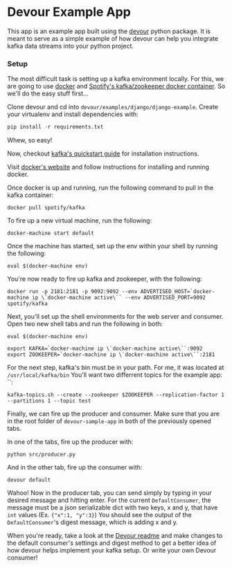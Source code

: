 # Devour Example App

This app is an example app built using the [devour](https://github.com/brandoshmando/devour) python package. It is meant to
serve as a simple example of how devour can help you integrate kafka data streams into your python project.


### Setup

The most difficult task is setting up a kafka environment locally. For this, we are going to use [docker](https://www.docker.com/)
and [Spotify's kafka/zookeeper docker container](https://github.com/spotify/docker-kafka). So we'll do the easy stuff first...

Clone devour and cd into `devour/examples/django/django-example`. Create your virtualenv and install dependencies with:

```python
pip install -r requirements.txt
```
Whew, so easy!

Now, checkout [kafka's quickstart guide](https://kafka.apache.org/quickstart) for installation instructions.

Visit [docker's website](https://www.docker.com/products/docker#/mac) and follow instructions for installing and running
docker.

Once docker is up and running, run the following command to pull in the kafka container:

```
docker pull spotify/kafka
```

To fire up a new virtual machine, run the following:

```
docker-machine start default
```

Once the machine has started, set up the env within your shell by running the following:

```
eval $(docker-machine env)
```

You're now ready to fire up kafka and zookeeper, with the following:

```
docker run -p 2181:2181 -p 9092:9092 --env ADVERTISED_HOST=`docker-machine ip \`docker-machine active\`` --env ADVERTISED_PORT=9092 spotify/kafka
```

Next, you'll set up the shell environments for the web server and consumer. Open two new shell
tabs and run the following in both:

```
eval $(docker-machine env)

export KAFKA=`docker-machine ip \`docker-machine active\``:9092
export ZOOKEEPER=`docker-machine ip \`docker-machine active\``:2181
```

For the next step, kafka's bin must be in your path. For me, it was located at `/usr/local/kafka/bin`
You'll want two differrent topics for the example app: ``:

`kafka-topics.sh --create --zookeeper $ZOOKEEPER --replication-factor 1 --partitions 1 --topic test`

Finally, we can fire up the producer and consumer. Make sure that you are in the root folder of `devour-sample-app` in
both of the previously opened tabs.

In one of the tabs, fire up the producer with:

```
python src/producer.py
```

And in the other tab, fire up the consumer with:

```
devour default
```

Wahoo! Now in the producer tab, you can send simply by typing in your desired message and hitting enter.
For the current `DefaultConsumer`, the message must be a json serializable dict with two keys, x and y, that have `int` values (Ex. `{"x":1, "y":3}`)
You should see the output of the `DefaultConsumer`'s digest message, which is adding x and y.

When you're ready, take a look at the [Devour readme](https://github.com/brandoshmando/devour) and make changes
to the default consumer's settings and digest method to get a better idea of how devour helps implement your kafka setup.
Or write your own Devour consumer!

